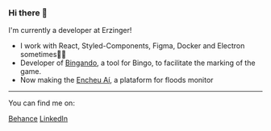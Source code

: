 ### Hi there 👋

I'm currently a developer at Erzinger!

- I work with React, Styled-Components, Figma, Docker and Electron sometimes:man_technologist:	
- Developer of [Bingando](https://www.bingando.com.br/), a tool for Bingo, to facilitate the marking of the game.
- Now making the [Encheu Aí](https://encheu-ai.vercel.app/), a plataform for floods monitor

---

You can find me on:

[Behance](https://www.behance.net/brunolanger2)
[LinkedIn](https://www.linkedin.com/in/brunojlanger/)

<!--
**bruno-langer/bruno-langer** is a ✨ _special_ ✨ repository because its `README.md` (this file) appears on your GitHub profile.

Here are some ideas to get you started:

- 🔭 I’m currently working on ...
- 🌱 I’m currently learning ...
- 👯 I’m looking to collaborate on ...
- 🤔 I’m looking for help with ...
- 💬 Ask me about ...
- 📫 How to reach me: ...
- 😄 Pronouns: ...
- ⚡ Fun fact: ...
-->
